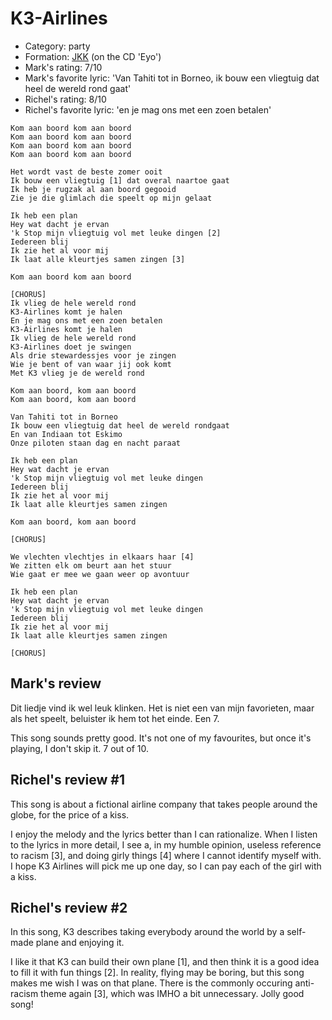 # K3-Airlines

 * Category: party
 * Formation: [JKK](Jkk.md) (on the CD 'Eyo')
 * Mark's rating: 7/10
 * Mark's  favorite lyric: 'Van Tahiti tot in Borneo, ik bouw een vliegtuig dat heel de wereld rond gaat'
 * Richel's rating: 8/10
 * Richel's  favorite lyric: 'en je mag ons met een zoen betalen'

```
Kom aan boord kom aan boord
Kom aan boord kom aan boord
Kom aan boord kom aan boord
Kom aan boord kom aan boord

Het wordt vast de beste zomer ooit
Ik bouw een vliegtuig [1] dat overal naartoe gaat
Ik heb je rugzak al aan boord gegooid
Zie je die glimlach die speelt op mijn gelaat

Ik heb een plan
Hey wat dacht je ervan
'k Stop mijn vliegtuig vol met leuke dingen [2]
Iedereen blij
Ik zie het al voor mij
Ik laat alle kleurtjes samen zingen [3]

Kom aan boord kom aan boord

[CHORUS]
Ik vlieg de hele wereld rond
K3-Airlines komt je halen
En je mag ons met een zoen betalen
K3-Airlines komt je halen
Ik vlieg de hele wereld rond
K3-Airlines doet je swingen
Als drie stewardessjes voor je zingen
Wie je bent of van waar jij ook komt
Met K3 vlieg je de wereld rond

Kom aan boord, kom aan boord
Kom aan boord, kom aan boord

Van Tahiti tot in Borneo
Ik bouw een vliegtuig dat heel de wereld rondgaat
En van Indiaan tot Eskimo
Onze piloten staan dag en nacht paraat

Ik heb een plan 
Hey wat dacht je ervan
'k Stop mijn vliegtuig vol met leuke dingen
Iedereen blij
Ik zie het al voor mij
Ik laat alle kleurtjes samen zingen

Kom aan boord, kom aan boord

[CHORUS]

We vlechten vlechtjes in elkaars haar [4]
We zitten elk om beurt aan het stuur
Wie gaat er mee we gaan weer op avontuur

Ik heb een plan 
Hey wat dacht je ervan
'k Stop mijn vliegtuig vol met leuke dingen
Iedereen blij
Ik zie het al voor mij
Ik laat alle kleurtjes samen zingen

[CHORUS]
```

## Mark's review

Dit liedje vind ik wel leuk klinken. Het is niet een van mijn favorieten, maar als het speelt, beluister ik hem tot het einde. Een 7.

This song sounds pretty good. It's not one of my favourites, but once it's playing, I don't skip it. 7 out of 10.

## Richel's review #1

This song is about a fictional airline company that takes people around the globe, for the price of a kiss.

I enjoy the melody and the lyrics better than I can rationalize. When I listen to the lyrics in more detail, 
I see a, in my humble opinion, useless reference to racism [3], and doing girly things [4] where I cannot identify myself with.
I hope K3 Airlines will pick me up one day, so I can pay each of the girl with a kiss.

## Richel's review  #2

In this song, K3 describes taking everybody around the world by a self-made plane and enjoying it.

I like it that K3 can build their own plane [1], and then think it is a good idea to fill it with fun things [2]. In reality, flying may be boring, but this song makes me wish I was on that plane. There is the commonly occuring anti-racism theme again [3], which was IMHO a bit unnecessary. Jolly good song!
